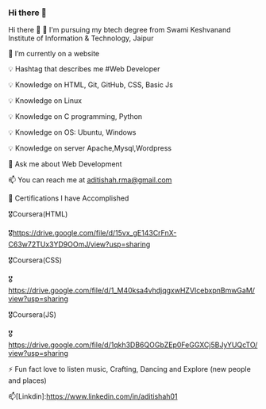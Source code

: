 ### Hi there 👋
Hi there 👋
🧾 I'm pursuing my  btech degree from Swami Keshvanand Institute of Information & Technology, Jaipur

🌱 I’m currently on a website

💡 Hashtag that describes me #Web Developer

💡 Knowledge on HTML, Git, GitHub, CSS, Basic Js

💡 Knowledge on Linux

💡 Knowledge on C programming, Python

💡 Knowledge on OS: Ubuntu, Windows 

💡 Knowledge on server Apache,Mysql,Wordpress

💬 Ask me about Web Development

📫 You can reach me at aditishah.rma@gmail.com

🧾 Certifications I have Accomplished

🎖Coursera(HTML)

🎖https://drive.google.com/file/d/15vx_gE143CrFnX-C63w72TUx3YD9OOmJ/view?usp=sharing

🎖Coursera(CSS)

🎖https://drive.google.com/file/d/1_M40ksa4vhdjqgxwHZVIcebxpnBmwGaM/view?usp=sharing

🎖Coursera(JS)

🎖https://drive.google.com/file/d/1qkh3DB6QOGbZEp0FeGGXCj5BJyYUQcTO/view?usp=sharing

⚡ Fun fact love to listen music, Crafting, Dancing and Explore (new people and places)

📫[Linkdin]:https://www.linkedin.com/in/aditishah01
<!--
**code4evryone/code4evryone** is a ✨ _special_ ✨ repository because its `README.md` (this file) appears on your GitHub profile.

Here are some ideas to get you started:

- 🔭 I’m currently working on ...
- 🌱 I’m currently learning ...
- 👯 I’m looking to collaborate on ...
- 🤔 I’m looking for help with ...
- 💬 Ask me about ...
- 📫 How to reach me: ...
- 😄 Pronouns: ...
- ⚡ Fun fact: ...
-->
